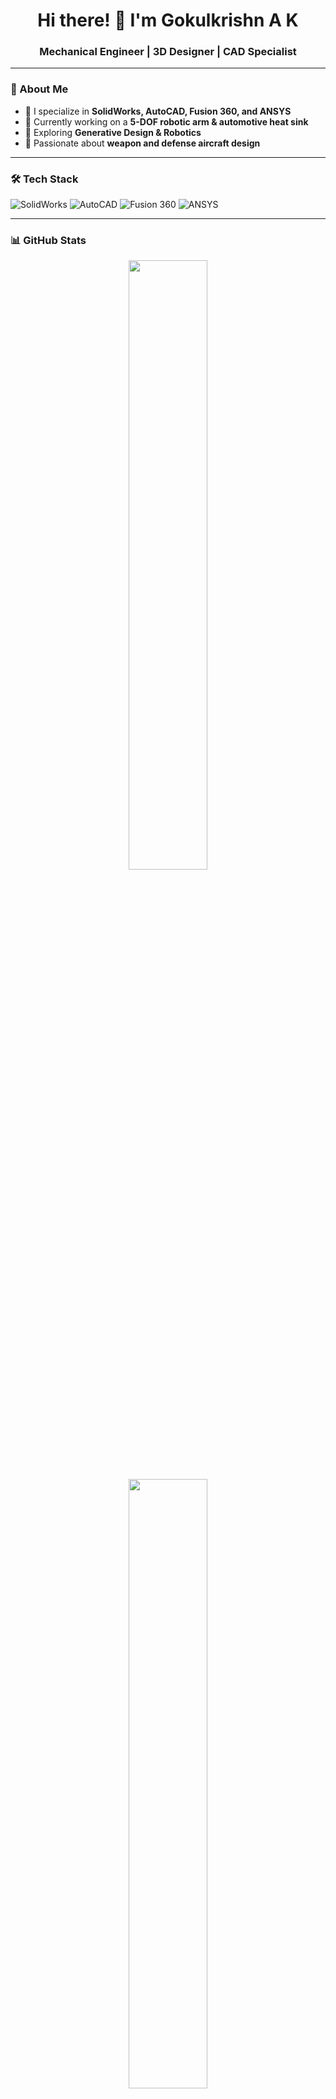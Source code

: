<h1 align="center">Hi there! 👋 I'm Gokulkrishn A K</h1>
<h3 align="center">Mechanical Engineer | 3D Designer | CAD Specialist</h3>

---

### 🚀 About Me
- 🔧 I specialize in **SolidWorks, AutoCAD, Fusion 360, and ANSYS**  
- 🤖 Currently working on a **5-DOF robotic arm & automotive heat sink**  
- 🚀 Exploring **Generative Design & Robotics**  
- 🎯 Passionate about **weapon and defense aircraft design**  

---

### 🛠️ Tech Stack
![SolidWorks](https://img.shields.io/badge/SolidWorks-ED2224?style=for-the-badge&logo=solidworks&logoColor=white)
![AutoCAD](https://img.shields.io/badge/AutoCAD-AA0000?style=for-the-badge&logo=autodesk&logoColor=white)
![Fusion 360](https://img.shields.io/badge/Fusion%20360-FAA21B?style=for-the-badge&logo=autodesk&logoColor=white)
![ANSYS](https://img.shields.io/badge/ANSYS-FF9900?style=for-the-badge&logo=ansys&logoColor=black)

---

### 📊 GitHub Stats  
<p align="center">
  <img src="https://github-readme-stats.vercel.app/api?username=YourGitHubUsername&show_icons=true&theme=radical" width="50%"/>
  <img src="https://github-readme-streak-stats.herokuapp.com/?user=YourGitHubUsername&theme=radical" width="50%"/>
</p>

---

### 🌐 Connect with Me
- 💬 Ask me about **Fusion 360, AutoCAD, ANSYS, and SolidWorks**  
- 📫 Reach me at: **gokulkrishnaak1262@gmail.com**  
- 🔗 [LinkedIn Profile](https://www.linkedin.com/in/gokulkrishna-a-k-8a46a8215/)  
- 📝 [Portfolio Website](https://drive.google.com/file/d/1amLitayhLMKVQgFSt0kjk8NkgD7yCgf3/view?usp=drive_link) 

---

🔥 **"Engineering is not just about building things, it's about solving problems creatively!"**  
⭐️ Don't forget to **star** my repositories if you like my work!



-->
